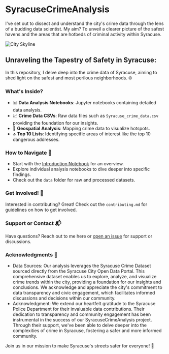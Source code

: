# SyracuseCrimeAnalysis

I've set out to dissect and understand the city's crime data through the lens of a budding data scientist. My aim? To unveil a clearer picture of the safest havens and the areas that are hotbeds of criminal activity within Syracuse.

![City Skyline](https://github.com/skumbham/SyracuseCrimeAnalysis/assets/142936174/25088025-8ec7-4ecf-a8ab-fd91521b3cb7)




## Unraveling the Tapestry of Safety in Syracuse:

In this repository, I delve deep into the crime data of Syracuse, aiming to shed light on the safest and most perilous neighborhoods. 🌐

### What's Inside?

- 📊 **Data Analysis Notebooks**: Jupyter notebooks containing detailed data analysis.
- 📈 **Crime Data CSVs**: Raw data files such as `Syracuse_crime_data.csv` providing the foundation for our insights.
- 📍 **Geospatial Analysis**: Mapping crime data to visualize hotspots.
- 🔝 **Top 10 Lists**: Identifying specific areas of interest like the top 10 dangerous addresses.

### How to Navigate 🧭

- Start with the [Introduction Notebook](https://github.com/skumbham/SyracuseCrimeAnalysis/blob/main/code.ipynb) for an overview.
- Explore individual analysis notebooks to dive deeper into specific findings.
- Check out the `data` folder for raw and processed datasets.

### Get Involved! 🤝

Interested in contributing? Great! Check out the `contributing.md` for guidelines on how to get involved.

### Support or Contact 📬

Have questions? Reach out to me here or [open an issue](https://github.com/skumbham/SyracuseCrimeAnalysis/issues) for support or discussions.

### Acknowledgments 👏

- Data Sources: Our analysis leverages the Syracuse Crime Dataset sourced directly from the Syracuse City Open Data Portal. This comprehensive dataset enables us to explore, analyze, and visualize crime trends within the city, providing a foundation for our insights and conclusions. We acknowledge and appreciate the city's commitment to data transparency and civic engagement, which facilitates informed discussions and decisions within our community.
- Acknowledgment: We extend our heartfelt gratitude to the Syracuse Police Department for their invaluable data contributions. Their dedication to transparency and community engagement has been instrumental in the success of our SyracuseCrimeAnalysis project. Through their support, we've been able to delve deeper into the complexities of crime in Syracuse, fostering a safer and more informed community.

Join us in our mission to make Syracuse's streets safer for everyone! 🌟
